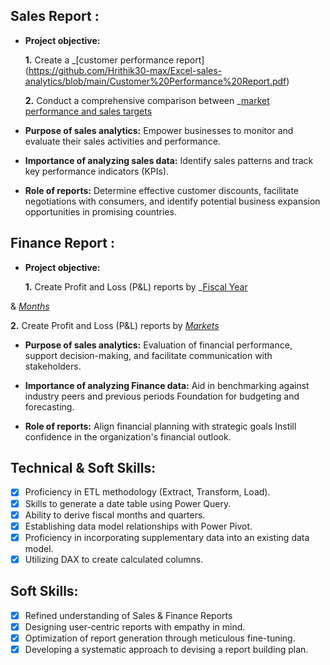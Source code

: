 ## Sales Report :


- **Project objective:** 

    **1.** Create a _[customer performance report] (https://github.com/Hrithik30-max/Excel-sales-analytics/blob/main/Customer%20Performance%20Report.pdf)


    **2.** Conduct a comprehensive comparison between _[market performance and sales targets](https://github.com/Hrithik30-max/Excel-sales-analytics/blob/main/Market%20Performance%20vs%20Target%20Report.pdf)

- **Purpose of sales analytics:** Empower businesses to monitor and evaluate their sales activities and performance.

- **Importance of analyzing sales data:** Identify sales patterns and track key performance indicators (KPIs).

- **Role of reports:** Determine effective customer discounts, facilitate negotiations with consumers, and identify potential business expansion opportunities in promising countries.


## Finance Report :

- **Project objective:** 

    **1.** Create Profit and Loss (P&L) reports by _[Fiscal Year](https://github.com/Hrithik30-max/Excel-sales-analytics/blob/main/P%26L%20Statement%20by%20Fiscal%20Year.pdf)

 & _[Months]()_ 

   **2.** Create Profit and Loss (P&L) reports by _[Markets](https://github.com/Hrithik30-max/Excel-sales-analytics/blob/main/P%26L%20Statement%20by%20Markets.pdf)_

- **Purpose of sales analytics:** Evaluation of financial performance, support decision-making, and facilitate communication with stakeholders.

- **Importance of analyzing Finance data:** Aid in benchmarking against industry peers and previous periods Foundation for budgeting and forecasting.

- **Role of reports:** Align financial planning with strategic goals Instill confidence in the organization's financial outlook.


## Technical & Soft Skills:
- [x]	Proficiency in ETL methodology (Extract, Transform, Load).
- [x]	Skills to generate a date table using Power Query.
- [x]	Ability to derive fiscal months and quarters.
- [x]	Establishing data model relationships with Power Pivot.
- [x]	Proficiency in incorporating supplementary data into an existing data model.
- [x]	Utilizing DAX to create calculated columns.

## Soft Skills:
- [x]	Refined understanding of Sales & Finance Reports
- [x]	Designing user-centric reports with empathy in mind.
- [x]	Optimization of report generation through meticulous fine-tuning.
- [x]	Developing a systematic approach to devising a report building plan.
